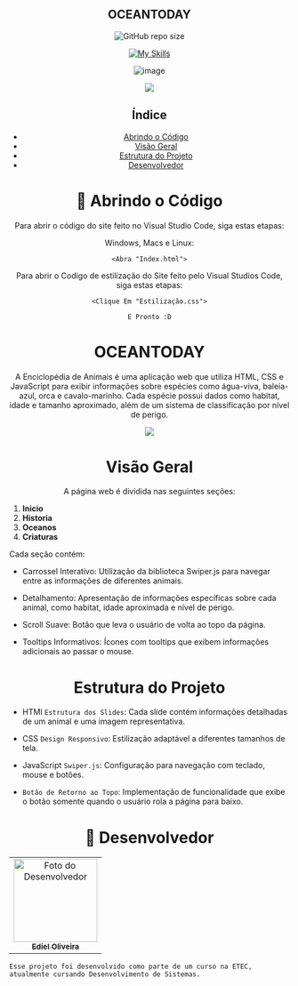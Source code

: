 <h2 align="center"> OCEANTODAY </h2>

<div align="center">

![GitHub repo size](https://img.shields.io/github/repo-size/EdielOliveira/OceanToday?style=for-the-badge)

[![My Skills](https://skillicons.dev/icons?i=html,css,js,vscode&theme=dark)](https://skillicons.dev)

</div>
<div align="center">

![image](http://www.unow.com.br/emDesenvolvimento.gif)

<img src="http://img.shields.io/static/v1?label=STATUS&message=%20EM ANDAMENTO&color=BLUE&style=for-the-badge"/>

</div>

<div align="center">
  
## Índice
  
- [Abrindo o Código](#-abrindo-o-código)
- [Visão Geral](#visão-geral)
- [Estrutura do Projeto](#estrutura-do-projeto)
- [Desenvolvedor](#-desenvolvedor)

<h1 align="center">
🚀 Abrindo o Código
</h1>

Para abrir o código do site feito no Visual Studio Code, siga estas etapas:

Windows, Macs e Linux:

```
<Abra "Index.html">
```

Para abrir o Codigo de estilização do Site feito pelo Visual Studios Code, siga estas etapas:

```
<Clique Em "Estilização.css">
```
```
E Pronto :D
```

<h1 align="center">
OCEANTODAY
</h1>

A Enciclopédia de Animais é uma aplicação web que utiliza HTML, CSS e JavaScript para exibir informações sobre espécies como água-viva, baleia-azul, orca e cavalo-marinho. Cada espécie possui dados como habitat, idade e tamanho aproximado, além de um sistema de classificação por nível de perigo.

<img src="https://github.com/user-attachments/assets/13238d74-eda7-483d-864b-851b40c95064" />


<h1 align="center">
Visão Geral
</h1>

A página web é dividida nas seguintes seções:

<div align="left">
  
1. **Inicio**
2. **Historia**
3. **Oceanos**
4. **Criaturas**

Cada seção contém:
- Carrossel Interativo: Utilização da biblioteca Swiper.js para navegar entre as informações de diferentes animais.

- Detalhamento: Apresentação de informações específicas sobre cada animal, como habitat, idade aproximada e nível de perigo.

- Scroll Suave: Botão que leva o usuário de volta ao topo da página.

- Tooltips Informativos: Ícones com tooltips que exibem informações adicionais ao passar o mouse.

<h1 align="center">
Estrutura do Projeto
</h1>

- HTMl
`Estrutura dos Slides`:
Cada slide contém informações detalhadas de um animal e uma imagem representativa.

- CSS
`Design Responsivo`:
Estilização adaptável a diferentes tamanhos de tela.

- JavaScript
`Swiper.js`:
Configuração para navegação com teclado, mouse e botões.

- `Botão de Retorno ao Topo`:
Implementação de funcionalidade que exibe o botão somente quando o usuário rola a página para baixo.

<h1 align="center">🤝 Desenvolvedor</h1>

<table align="center">
    <td align="center">
      <a href="#">
        <img src="https://avatars.githubusercontent.com/u/113260177?s=400&u=347f2b3ae130a0f7c84f0946b4278cd2581e8b16&v=4" width="150px;" alt="Foto do Desenvolvedor"/><br>
        <sub>
          <b>Ediel Oliveira</b>
        </sub>
      </a>
    </td>   
</table>

  ```
Esse projeto foi desenvolvido como parte de um curso na ETEC, atualmente cursando Desenvolvimento de Sistemas.
  ```
